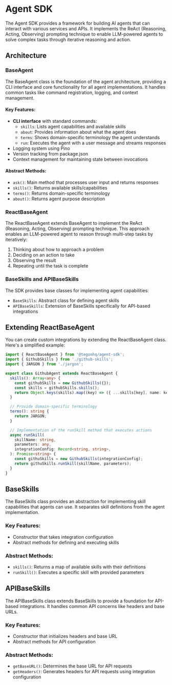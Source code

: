 # Agent SDK

The Agent SDK provides a framework for building AI agents that can interact with various services and APIs. It implements the ReAct (Reasoning, Acting, Observing) prompting technique to enable LLM-powered agents to solve complex tasks through iterative reasoning and action.

## Architecture

### BaseAgent

The BaseAgent class is the foundation of the agent architecture, providing a CLI interface and core functionality for all agent implementations. It handles common tasks like command registration, logging, and context management.

#### Key Features:

- **CLI interface** with standard commands:
  - `skills`: Lists agent capabilities and available skills
  - `about`: Provides information about what the agent does
  - `terms`: Shows domain-specific terminology the agent understands
  - `run`: Executes the agent with a user message and streams responses
- Logging system using Pino
- Version tracking from package.json
- Context management for maintaining state between invocations

#### Abstract Methods:

- `ask()`: Main method that processes user input and returns responses
- `skills()`: Returns available skills/capabilities
- `terms()`: Returns domain-specific terminology
- `about()`: Returns agent purpose description

### ReactBaseAgent

The ReactBaseAgent extends BaseAgent to implement the ReAct (Reasoning, Acting, Observing) prompting technique. This approach enables an LLM-powered agent to reason through multi-step tasks by iteratively:

1. Thinking about how to approach a problem
2. Deciding on an action to take
3. Observing the result
4. Repeating until the task is complete

### BaseSkills and APIBaseSkills

The SDK provides base classes for implementing agent capabilities:

- `BaseSkills`: Abstract class for defining agent skills
- `APIBaseSkills`: Extension of BaseSkills specifically for API-based integrations

## Extending ReactBaseAgent

You can create custom integrations by extending the ReactBaseAgent class. Here's a simplified example:

```ts
import { ReactBaseAgent } from '@tegonhq/agent-sdk';
import { GithubSkills } from './github-skills';
import { JARGON } from './jargon';

export class GithubAgent extends ReactBaseAgent {
  skills(): Array<any> {
    const githubSkills = new GithubSkills({});
    const skills = githubSkills.skills();
    return Object.keys(skills).map((key) => ({ ...skills[key], name: key }));
  }

  // Provide domain-specific terminology
  terms(): string {
    return JARGON;
  }

  // Implementation of the runSkill method that executes actions
  async runSkill(
    skillName: string,
    parameters: any,
    integrationConfig: Record<string, string>,
  ): Promise<string> {
    const githuSkills = new GithubSkills(integrationConfig);
    return githuSkills.runSkill(skillName, parameters);
  }
}
```

## BaseSkills

The BaseSkills class provides an abstraction for implementing skill capabilities that agents can use. It separates skill definitions from the agent implementation.

### Key Features:

- Constructor that takes integration configuration
- Abstract methods for defining and executing skills

### Abstract Methods:

- `skills()`: Returns a map of available skills with their definitions
- `runSkill()`: Executes a specific skill with provided parameters

## APIBaseSkills

The APIBaseSkills class extends BaseSkills to provide a foundation for API-based integrations. It handles common API concerns like headers and base URLs.

### Key Features:

- Constructor that initializes headers and base URL
- Abstract methods for API configuration

### Abstract Methods:

- `getBaseURL()`: Determines the base URL for API requests
- `getHeaders()`: Generates headers for API requests using integration configuration
